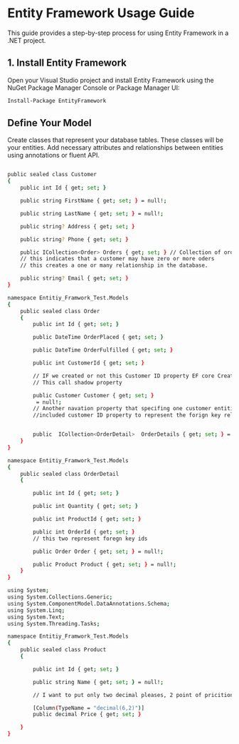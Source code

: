 # Entity Framework Usage Guide

This guide provides a step-by-step process for using Entity Framework in a .NET project.

## 1. Install Entity Framework

Open your Visual Studio project and install Entity Framework using the NuGet Package Manager Console or Package Manager UI:

```bash
Install-Package EntityFramework

```
## Define Your Model
Create classes that represent your database tables. These classes will be your entities. Add necessary attributes and relationships between entities using annotations or fluent API.

```bash

public sealed class Customer
{
    public int Id { get; set; }

    public string FirstName { get; set; } = null!;

    public string LastName { get; set; } = null!;

    public string? Address { get; set; }

    public string? Phone { get; set; }

    public ICollection<Order> Orders { get; set; } // Collection of order object, This is call navigation property, 
    // this indicates that a customer may have zero or more oders 
    // this creates a one or many relationship in the database.

    public string? Email { get; set; }
}

namespace Entitiy_Framwork_Test.Models
{
    public sealed class Order
    {
        public int Id { get; set; }

        public DateTime OrderPlaced { get; set; }

        public DateTime OrderFulfilled { get; set; }

        public int CustomerId { get; set; }

        // IF we created or not this Customer ID property EF core Create any way
        // This call shadow property

        public Customer Customer { get; set; }
         = null!;
        // Another navation property that specifing one customer entitiy for order 
        //included customer ID property to represent the forign key relationship to the customer table that will be generated.


        public  ICollection<OrderDetail>  OrderDetails { get; set; } = null!;
    }
}

namespace Entitiy_Framwork_Test.Models
{
    public sealed class OrderDetail
    {

        public int Id { get; set; }

        public int Quantity { get; set; }

        public int ProductId { get; set; }

        public int OrderId { get; set; }
        // this two represent foregn key ids

        public Order Order { get; set; } = null!;

        public Product Product { get; set; } = null!;
    }
}

using System;
using System.Collections.Generic;
using System.ComponentModel.DataAnnotations.Schema;
using System.Linq;
using System.Text;
using System.Threading.Tasks;

namespace Entitiy_Framwork_Test.Models
{
    public sealed class Product
    {

        public int Id { get; set; }

        public string Name { get; set; } = null!;

        // I want to put only two decimal pleases, 2 point of pricition

        [Column(TypeName = "decimal(6,2)")]
        public decimal Price { get; set; } 

    }
}



